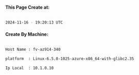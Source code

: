 
   
#### This Page Create at:

```bash

2024-11-16 - 19:20:13 UTC

```

#### Create By Machine:

```bash

Host Name : fv-az914-340

platform  : Linux-6.5.0-1025-azure-x86_64-with-glibc2.35

Ip Local  : 10.1.0.10

```


